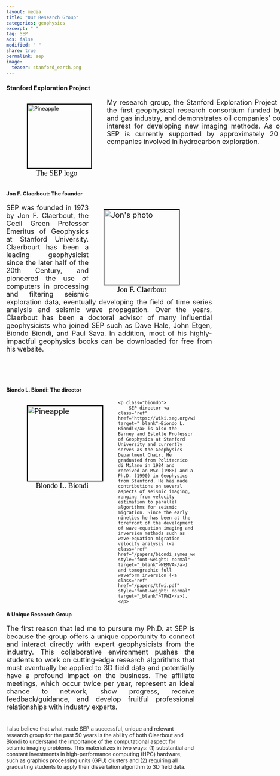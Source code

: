 ```yaml
---
layout: media
title: "Our Research Group"
categories: geophysics
excerpt: " "
tag: SEP
ads: false
modified: " "
share: true
permalink: sep
image:
  teaser: stanford_earth.png
---
```


<style>
    a.ref{
        text-decoration: none;
     }

     .top{
        text-align: justify;
        margin-left: 200px;
        font-size: 18px;
        margin-bottom: 120px;
        width: 600px;
     }  
     .jon{
        font-size: 18px;
        text-align: justify;
        margin-bottom: 90px;
        width: 550px;
     }    
     .biondo{
        font-size: 18px;
        margin-left: 230px;
        text-align: justify;
        margin-bottom: 90px;
        width: 570px;
     }  
     .bottom{
        font-size: 18px;
        margin-left: 0px;
        text-align: justify;

     }      
     .fig{
         width:170px;
         height:170px;
         margin-left:15px;
         border: 2px solid black;
         float:left;
     }  
     .fig-jon{
         width:200px;
         border: 2px solid black;
         float:right;
         font-size: 20px;
     }     
     .fig-biondo{
         width:200px;
         margin-left:15px;
         border: 2px solid black;
         font-size: 20px;
     }                   
     .fig-label{
         height: 0.0em;
         text-align:center;
         font-size: 20px;
         font-family: Calibri;
         color: black;
     }                       

     @media screen and (max-width: 800px){

         .top{
            text-align: justify;
            margin-left: 100px;
            font-size: 16px;
            margin-bottom: 20px;
            word-spacing: -2.5px;
            width: 300px;
         }  
         .jon{
            font-size: 16px;
            text-align: left;
            width: 200px;
         }    

         .biondo{
            font-size: 16px;
            margin-left: 120px;
            text-align: justify;
            margin-bottom: 100px;
            word-spacing: -1.5px;
            width: 300px;
         }  
         .bottom{
            font-size: 16px;
            margin-left: 0px;
            text-align: justify;
            color: black;
         }     
         .fig{
             width:90px;
             height:90px;
             margin-left:15px;
             border: 2px solid black;
             float:left;
         }  
         .fig-jon{
             width:100px;
             margin-left:15px;
             border: 2px solid black;
             float:left;
         }          
         .fig-biondo{
             width:100px;
             margin-left:15px;
             border: 2px solid black;

         }                            
         .fig-label{
             height: 0.0em;
             text-align:center;
             font-size: 15px;
             font-family: Calibri;
             color: black;
         }                    
     }

 </style>


<h3>Stanford Exploration Project</h3>
<div>
<p>
    <figure style="float: left">
        <img src="{{ site.url }}/images/sep.png" alt="Pineapple" class="fig">
        <figcaption class="fig-label">The SEP logo</figcaption>            
        <!-- <img src="{{ site.url }}/images/sep.png" alt="Pineapple" style="width:170px; height:170px; margin-left:15px; border: 2px solid black;float:left">
        <figcaption style="height: 0.0em;text-align:center;font-size: 18px; font-family: Calibri; color: black">The SEP logo</figcaption>                    -->
    </figure>
</p>

<p class="top">
My research group, the Stanford Exploration Project (<a class="ref" href="https://sep.sites.stanford.edu" target="_blank">SEP</a>) is the first geophysical research consortium funded by the oil and gas industry, and demonstrates oil companies' consistent interest for developing new imaging methods. As of today, SEP is currently supported by approximately 20 energy companies involved in hydrocarbon exploration.
</p>
</div>

<h4>Jon F. Claerbout: The founder</h4>

<div>
<figure style="float: right">
    <img src="{{ site.url }}/images/jon.png" alt="Jon's photo" class="fig-jon">
    <figcaption class="fig-label">Jon F. Claerbout</figcaption>
</figure>

<p class="jon">
    SEP was founded in 1973 by <a class="ref" href="https://en.wikipedia.org/wiki/Jon_Claerbout" target="_blank">Jon F. Claerbout</a>, the Cecil Green Professor Emeritus of Geophysics at Stanford University. Claerbourt has been a leading geophysicist since the later half of the 20th Century, and pioneered the use of computers in processing and filtering seismic exploration data, eventually developing the field of time series analysis and seismic wave propagation. Over the years, Claerbout has been a doctoral advisor of many influential geophysicists who joined SEP such as <a class="ref" href="https://wiki.seg.org/wiki/David_Hale" target="_blank">Dave Hale</a>, <a class="ref" href="https://wiki.seg.org/wiki/John_Etgen" target="_blank">John Etgen</a>, <a class="ref" href="https://wiki.seg.org/wiki/Biondo_Biondi" target="_blank">Biondo Biondi</a>, and <a class="ref" href="https://wiki.seg.org/wiki/Paul_Sava">Paul Sava</a>. In addition, most of his highly-impactful geophysics books can be downloaded for free from his <a class="ref" href="http://sepwww.stanford.edu/sep/jon/" target="_blank">website</a>.
</p>
</div>

<h4>Biondo L. Biondi: The director</h4>
<div>
    <figure style="float: left">
    <img src="{{ site.url }}/images/biondo.png" alt="Pineapple" class="fig-biondo">
    <figcaption class="fig-label">Biondo L. Biondi</figcaption>
    </figure>

    <p class="biondo">
        SEP director <a class="ref" href="https://wiki.seg.org/wiki/Biondo_Biondi" target="_blank">Biondo L. Biondi</a> is also the Barney and Estelle Professor of Geophysics at Stanford University and currently serves as the Geophysics Department Chair. He graduated from Politecnico di Milano in 1984 and received an MSc (1988) and a Ph.D. (1990) in Geophysics from Stanford. He has made contributions on several aspects of seismic imaging, ranging from velocity estimation to parallel algorithms for seismic migration. Since the early nineties he has been at the forefront of the development of wave-equation imaging and inversion methods such as wave-equation migration velocity analysis (<a class="ref" href="/papers/biondi_symes_wemva.pdf" style="font-weight: normal" target="_blank">WEMVA</a>) and tomographic full waveform inversion (<a class="ref" href="/papers/tfwi.pdf" style="font-weight: normal" target="_blank">TFWI</a>).
    </p>
</div>

<h4>A Unique Research Group</h4>
<p class="bottom">
The first reason that led me to pursure my Ph.D. at SEP is because the group offers a unique opportunity to connect and interact directly with expert geophysicists from the industry. This collaborative environment pushes the students to work on cutting-edge research algorithms that must eventually be applied to 3D field data and potentially have a profound impact on the business. The affiliate meetings, which occur twice per year, represent an ideal chance to network, show progress, receive feedback/guidance, and develop fruitful professional relationships with industry experts.<br/><br/>

I also believe that what made SEP a successful, unique and relevant research group for the past 50 years is the ability of both Claerbout and Biondi to understand the importance of the computational aspect for seismic imaging problems. This materializes in two ways: (1) substantial and constant investments in high-performance computing (HPC) hardware, such as graphics processing units (GPU) clusters and (2) requiring all graduating students to apply their dissertation algorithm to 3D field data.
</p>
